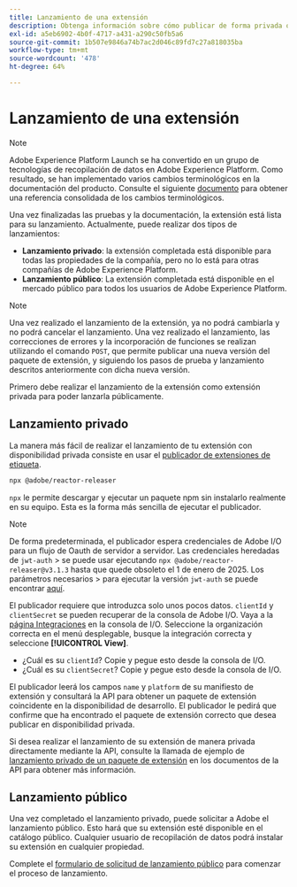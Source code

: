 ```yaml
---
title: Lanzamiento de una extensión
description: Obtenga información sobre cómo publicar de forma privada o pública una extensión de etiqueta en Adobe Experience Platform.
exl-id: a5eb6902-4b0f-4717-a431-a290c50fb5a6
source-git-commit: 1b507e9846a74b7ac2d046c89fd7c27a818035ba
workflow-type: tm+mt
source-wordcount: '478'
ht-degree: 64%

---
```


# Lanzamiento de una extensión

>[!NOTE]
>
>Adobe Experience Platform Launch se ha convertido en un grupo de tecnologías de recopilación de datos en Adobe Experience Platform. Como resultado, se han implementado varios cambios terminológicos en la documentación del producto. Consulte el siguiente [documento](../../term-updates.md) para obtener una referencia consolidada de los cambios terminológicos.

Una vez finalizadas las pruebas y la documentación, la extensión está lista para su lanzamiento. Actualmente, puede realizar dos tipos de lanzamientos:

- **Lanzamiento privado**: la extensión completada está disponible para todas las propiedades de la compañía, pero no lo está para otras compañías de Adobe Experience Platform.
- **Lanzamiento público**: La extensión completada está disponible en el mercado público para todos los usuarios de Adobe Experience Platform.

>[!NOTE]
>
>Una vez realizado el lanzamiento de la extensión, ya no podrá cambiarla y no podrá cancelar el lanzamiento.  Una vez realizado el lanzamiento, las correcciones de errores y la incorporación de funciones se realizan utilizando el comando `POST`, que permite publicar una nueva versión del paquete de extensión, y siguiendo los pasos de prueba y lanzamiento descritos anteriormente con dicha nueva versión.

Primero debe realizar el lanzamiento de la extensión como extensión privada para poder lanzarla públicamente.

## Lanzamiento privado

La manera más fácil de realizar el lanzamiento de tu extensión con disponibilidad privada consiste en usar el [publicador de extensiones de etiqueta](https://www.npmjs.com/package/@adobe/reactor-releaser).

```bash
npx @adobe/reactor-releaser
```

`npx` le permite descargar y ejecutar un paquete npm sin instalarlo realmente en su equipo. Esta es la forma más sencilla de ejecutar el publicador.

>[!NOTE]
> De forma predeterminada, el publicador espera credenciales de Adobe I/O para un flujo de Oauth de servidor a servidor. Las credenciales heredadas de `jwt-auth`
> &#x200B;> se puede usar ejecutando `npx @adobe/reactor-releaser@v3.1.3` hasta que quede obsoleto el 1 de enero de 2025. Los parámetros necesarios
> &#x200B;> para ejecutar la versión `jwt-auth` se puede encontrar [aquí](https://github.com/adobe/reactor-releaser/tree/9ea66aa2c683fe7da0cca50ff5c9b9372f183bb5).

El publicador requiere que introduzca solo unos pocos datos. `clientId` y `clientSecret` se pueden recuperar de la consola de Adobe I/O. Vaya a la [página Integraciones](https://console.adobe.io/integrations) en la consola de I/O. Seleccione la organización correcta en el menú desplegable, busque la integración correcta y seleccione **[!UICONTROL View]**.

- ¿Cuál es su `clientId`? Copie y pegue esto desde la consola de I/O.
- ¿Cuál es su `clientSecret`? Copie y pegue esto desde la consola de I/O.

El publicador leerá los campos `name` y `platform` de su manifiesto de extensión y consultará la API para obtener un paquete de extensión coincidente en la disponibilidad de desarrollo.
El publicador le pedirá que confirme que ha encontrado el paquete de extensión correcto que desea publicar en disponibilidad privada.

Si desea realizar el lanzamiento de su extensión de manera privada directamente mediante la API, consulte la llamada de ejemplo de [lanzamiento privado de un paquete de extensión](/help/tags/api/endpoints/extension-packages.md#private-release) en los documentos de la API para obtener más información.

## Lanzamiento público

Una vez completado el lanzamiento privado, puede solicitar a Adobe el lanzamiento público. Esto hará que su extensión esté disponible en el catálogo público. Cualquier usuario de recopilación de datos podrá instalar su extensión en cualquier propiedad.

Complete el [formulario de solicitud de lanzamiento público](https://www.feedbackprogram.adobe.com/c/r/DCExtensionReleaseRequest) para comenzar el proceso de lanzamiento.
